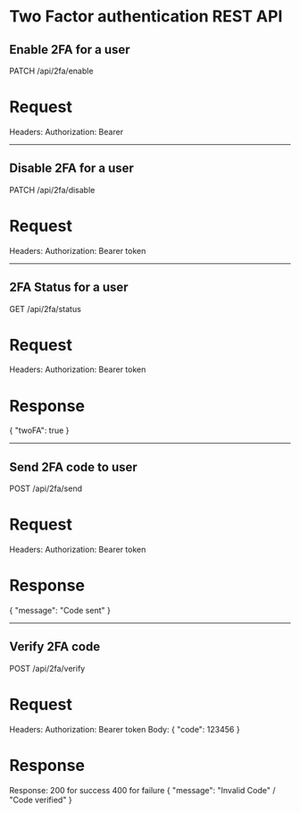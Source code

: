 # Two Factor authentication REST API

## Enable 2FA for a user
PATCH /api/2fa/enable

# Request 
Headers: 
Authorization: Bearer <token>

---
## Disable 2FA for a user
PATCH /api/2fa/disable

# Request
Headers:
Authorization: Bearer token

---
## 2FA Status for a user
GET /api/2fa/status

# Request
Headers:
Authorization: Bearer token

# Response
{
  "twoFA": true
}

---
## Send 2FA code to user
POST /api/2fa/send

# Request
Headers:
Authorization: Bearer token

# Response
{
  "message": "Code sent"
}

---
## Verify 2FA code
POST /api/2fa/verify

# Request
Headers:
Authorization: Bearer token
Body:
{
  "code": 123456
}

# Response
Response: 200 for success
          400 for failure
{
  "message": "Invalid Code" / "Code verified"
}




